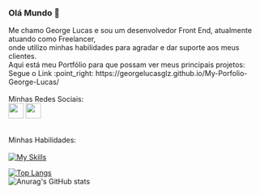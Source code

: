 
### Olá Mundo :rocket:
<link
  rel="stylesheet"
  href="https://cdn.jsdelivr.net/gh/dheereshagrwal/colored-icons@1.7.4/src/app/ci.min.css"
/>
Me chamo George Lucas e sou um desenvolvedor Front End, atualmente atuando como Freelancer,<br> onde utilizo minhas habilidades para agradar e dar suporte aos meus clientes.
<br>
Aqui está meu Portfólio para que possam ver meus principais projetos:
<br>
Segue o Link  :point_right: https://georgelucasglz.github.io/My-Porfolio-George-Lucas/
<br>
<br>
Minhas Redes Sociais:
<br>
<a href= "https://www.instagram.com/george_lucaszz/"><img width='30px' src="https://github.com/dheereshagrwal/colored-icons/raw/master/public/icons/instagram/instagram.svg"></img></a>
<a href= "https://www.linkedin.com/in/george-matos/"><img width='30px' src="https://cdn-icons-png.flaticon.com/256/174/174857.png"></img></a>
<br>
<br>

Minhas Habilidades:
<br>
<br>
[![My Skills](https://skillicons.dev/icons?i=js,html,css,git,github)](https://skillicons.dev)
<br>

[![Top Langs](https://github-readme-stats.vercel.app/api/top-langs/?username=GeorgeLucasGLz)](https://github.com/anuraghazra/github-readme-stats)
<br>
![Anurag's GitHub stats](https://github-readme-stats.vercel.app/api?username=GeorgeLucasGLz&show_icons=true&theme=radical)
